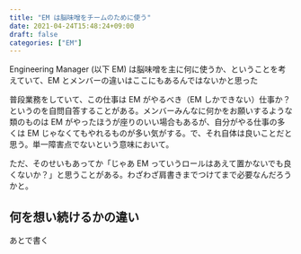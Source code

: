 ```yaml
---
title: "EM は脳味噌をチームのために使う"
date: 2021-04-24T15:48:24+09:00
draft: false
categories: ["EM"]
---
```

           
Engineering Manager (以下 EM) は脳味噌を主に何に使うか、ということを考えていて、EM とメンバーの違いはここにもあるんではないかと思った

普段業務をしていて、この仕事は EM がやるべき（EM しかできない）仕事か？というのを自問自答することがある。メンバーみんなに何かをお願いするような類のものは EM がやったほうが座りのいい場合もあるが、自分がやる仕事の多くは EM じゃなくてもやれるものが多い気がする。で、それ自体は良いことだと思う。単一障害点でないという意味において。

ただ、そのせいもあってか「じゃあ EM っていうロールはあえて置かないでも良くないか？」と思うことがある。わざわざ肩書きまでつけてまで必要なんだろうかと。

## 何を想い続けるかの違い

あとで書く

